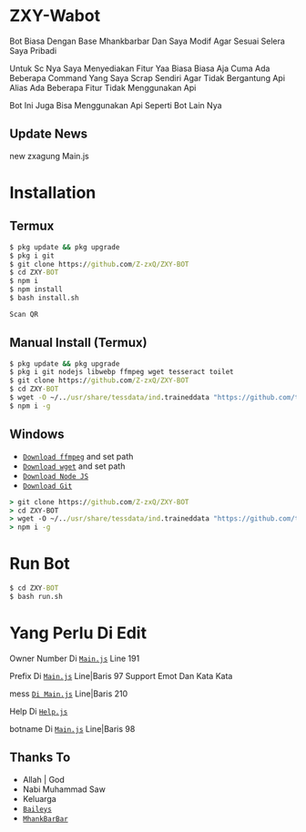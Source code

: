 # ZXY-Wabot

Bot Biasa Dengan Base Mhankbarbar Dan Saya Modif Agar Sesuai Selera Saya Pribadi

Untuk Sc Nya Saya Menyediakan Fitur Yaa Biasa Biasa Aja Cuma Ada Beberapa Command Yang Saya Scrap Sendiri Agar Tidak Bergantung Api Alias Ada Beberapa Fitur Tidak Menggunakan Api

Bot Ini Juga Bisa Menggunakan Api Seperti Bot Lain Nya

## Update News

new zxagung Main.js

# Installation

## Termux
```cmd
$ pkg update && pkg upgrade
$ pkg i git
$ git clone https://github.com/Z-zxQ/ZXY-BOT
$ cd ZXY-BOT
$ npm i
$ npm install
$ bash install.sh

Scan QR
```

## Manual Install (Termux)
```cmd
$ pkg update && pkg upgrade
$ pkg i git nodejs libwebp ffmpeg wget tesseract toilet
$ git clone https://github.com/Z-zxQ/ZXY-BOT
$ cd ZXY-BOT
$ wget -O ~/../usr/share/tessdata/ind.traineddata "https://github.com/tesseract-ocr/tessdata/blob/master/ind.traineddata?raw=true"
$ npm i -g
```

## Windows
* [`Download ffmpeg`](https://ffmpeg.org/download.html#build-windows) and set path
* [`Download wget`](https://eternallybored.org/misc/wget/releases/) and set path
* [`Download Node JS`](https://nodejs.org/en/download/)
* [`Download Git`](https://git-scm.com/downloads)
```cmd
> git clone https://github.com/Z-zxQ/ZXY-BOT
> cd ZXY-BOT
> wget -O ~/../usr/share/tessdata/ind.traineddata "https://github.com/tesseract-ocr/tessdata/blob/master/ind.traineddata?raw=true"
> npm i -g
```

# Run Bot
```cmd
$ cd ZXY-BOT
$ bash run.sh
```

# Yang Perlu Di Edit
 
Owner Number Di [`Main.js`](https://github.com/Z-zxQ/ZXY-BOT/blob/main/main.js) Line 191

Prefix Di [`Main.js`](https://github.com/Z-zxQ/ZXY-BOT/blob/main/main.js) Line|Baris 97 Support Emot Dan Kata Kata

mess [`Di Main.js`](https://github.com/Z-zxQ/ZXY-BOT/blob/main/main.js) Line|Baris 210

Help Di [`Help.js`](https://github.com/Z-zxQ/ZXY-BOT/blob/main/src/help.js)

botname Di [`Main.js`](https://github.com/Z-zxQ/ZXY-BOT/blob/main/main.js) Line|Baris 98

## Thanks To

* Allah | God
* Nabi Muhammad Saw
* Keluarga
* [`Baileys`](https://github.com/adiwajshing/Baileys)
* [`MhankBarBar`](https://github.com/MhankBarBar)


